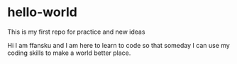 # hello-world
This is my first repo for practice and new ideas

Hi I am ffansku and I am here to learn to code so that someday I can use my coding skills to make a world better place. 
